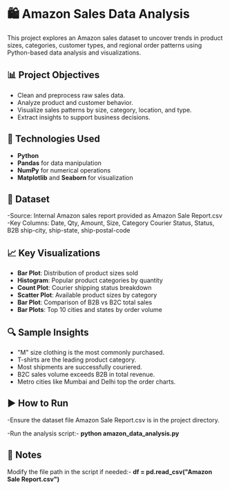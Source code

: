 # 🛍️ Amazon Sales Data Analysis
This project explores an Amazon sales dataset to uncover trends in product sizes, categories, customer types, and regional order patterns using Python-based data analysis and visualizations.

## 📊 Project Objectives
- Clean and preprocess raw sales data.
- Analyze product and customer behavior.
- Visualize sales patterns by size, category, location, and type.
- Extract insights to support business decisions.

## 🧰 Technologies Used
- **Python**
- **Pandas** for data manipulation
- **NumPy** for numerical operations
- **Matplotlib** and **Seaborn** for visualization

## 📁 Dataset
-Source: Internal Amazon sales report provided as Amazon Sale Report.csv
-Key Columns:
Date, Qty, Amount, Size, Category
Courier Status, Status, B2B
ship-city, ship-state, ship-postal-code

## 📈 Key Visualizations
- **Bar Plot**: Distribution of product sizes sold
- **Histogram**: Popular product categories by quantity
- **Count Plot**: Courier shipping status breakdown
- **Scatter Plot**: Available product sizes by category
- **Bar Plot**: Comparison of B2B vs B2C total sales
- **Bar Plots**: Top 10 cities and states by order volume

## 🔍 Sample Insights
- "M" size clothing is the most commonly purchased.
- T-shirts are the leading product category.
- Most shipments are successfully couriered.
- B2C sales volume exceeds B2B in total revenue.
- Metro cities like Mumbai and Delhi top the order charts.

## ▶️ How to Run
-Ensure the dataset file Amazon Sale Report.csv is in the project directory.

-Run the analysis script:-
**python amazon_data_analysis.py**


## 🔧 Notes
Modify the file path in the script if needed:-
**df = pd.read_csv("Amazon Sale Report.csv")**

